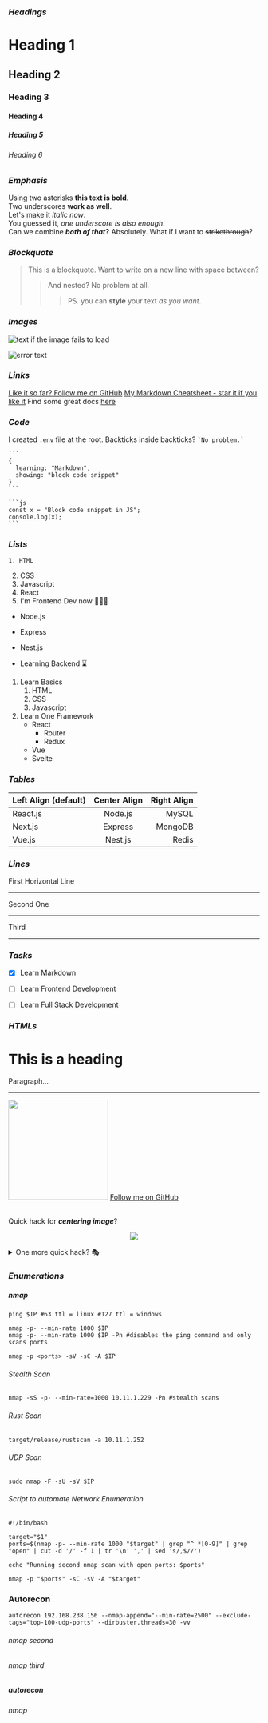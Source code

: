 ### **_Headings_**


# Heading 1
## Heading 2
### Heading 3
#### Heading 4
##### Heading 5
###### Heading 6

### **_Emphasis_**

Using two asterisks **this text is bold**.  
Two underscores __work as well__.  
Let's make it *italic now*.  
You guessed it, _one underscore is also enough_.  
Can we combine **_both of that_?** Absolutely.
What if I want to ~~strikethrough~~?

### **_Blockquote_**

> This is a blockquote.
> Want to write on a new line with space between?
>
> > And nested? No problem at all.
> >
> > > PS. you can **style** your text _as you want_.

### **_Images_**


![text if the image fails to load](auto-generated-path-to-file-when-you-upload-image "Text displayed on hover")

[logo]: auto-generated-path-to-file-when-you-upload-image "Hover me"
![error text][logo]

### **_Links_**

[markdown-cheatsheet]: https://github.com/im-luka/markdown-cheatsheet
[docs]: https://github.com/adam-p/markdown-here

[Like it so far? Follow me on GitHub](https://github.com/im-luka)
[My Markdown Cheatsheet - star it if you like it][markdown-cheatsheet]
Find some great docs [here][docs]

### **_Code_**
I created `.env` file at the root.
    Backticks inside backticks? `` `No problem.` ``

    ```
    {
      learning: "Markdown",
      showing: "block code snippet"
    }
    ```

    ```js
    const x = "Block code snippet in JS";
    console.log(x);
    ```

### **_Lists_**
    1. HTML
2. CSS
3. Javascript
4. React
7. I'm Frontend Dev now 👨🏼‍🎨



- Node.js
+ Express
* Nest.js
- Learning Backend ⌛️



1. Learn Basics
   1. HTML
   2. CSS
   7. Javascript
2. Learn One Framework
   - React 
     - Router
     - Redux
   * Vue
   + Svelte

### **_Tables_**

| Left Align (default) | Center Align | Right Align |
| :------------------- | :----------: | ----------: |
| React.js             | Node.js      | MySQL       |
| Next.js              | Express      | MongoDB     |
| Vue.js               | Nest.js      | Redis       |

### **_Lines_**

First Horizontal Line

***

Second One

-----

Third

_________

### **_Tasks_**

- [x] Learn Markdown
- [ ] Learn Frontend Development
- [ ] Learn Full Stack Development


### **_HTMLs_**

<h1>This is a heading</h1>
<p>Paragraph...</p>

<hr />

<img src="auto-generated-path-to-file-when-you-upload-image" width="200">
<a href="https://github.com/im-luka">Follow me on GitHub</a>

<br />
<br />

<p>Quick hack for <strong><em>centering image</em></strong>?</p>
<p align="center"><img src="auto-generated-path-to-file-when-you-upload-image" /></p>

<details>
  <summary>One more quick hack? 🎭</summary>
  
  → Easy  
  → And simple
</details>



### **_Enumerations_**

##### nmap

````
ping $IP #63 ttl = linux #127 ttl = windows
````
````
nmap -p- --min-rate 1000 $IP
nmap -p- --min-rate 1000 $IP -Pn #disables the ping command and only scans ports
````
````
nmap -p <ports> -sV -sC -A $IP
````
###### Stealth Scan
````
nmap -sS -p- --min-rate=1000 10.11.1.229 -Pn #stealth scans
````
###### Rust Scan
````
target/release/rustscan -a 10.11.1.252
````
###### UDP Scan
````
sudo nmap -F -sU -sV $IP
````
###### Script to automate Network Enumeration
````
#!/bin/bash

target="$1"
ports=$(nmap -p- --min-rate 1000 "$target" | grep "^ *[0-9]" | grep "open" | cut -d '/' -f 1 | tr '\n' ',' | sed 's/,$//')

echo "Running second nmap scan with open ports: $ports"

nmap -p "$ports" -sC -sV -A "$target"
````
### Autorecon
````
autorecon 192.168.238.156 --nmap-append="--min-rate=2500" --exclude-tags="top-100-udp-ports" --dirbuster.threads=30 -vv
````
###### nmap second
###### nmap third

##### autorecon

###### nmap
